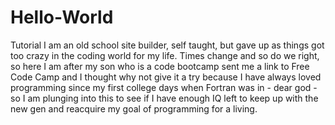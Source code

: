 # Hello-World
Tutorial
I am an old school site builder, self taught, but gave up as things got too crazy in the coding world for my life. Times change and so do we right, so here I am after my son who is a code bootcamp sent me a link to Free Code Camp and I thought why not give it a try because I have always loved programming since my first college days when Fortran was in - dear god - so I am plunging into this to see if I have enough IQ left to keep up with the new gen and reacquire my goal of programming for a living.
